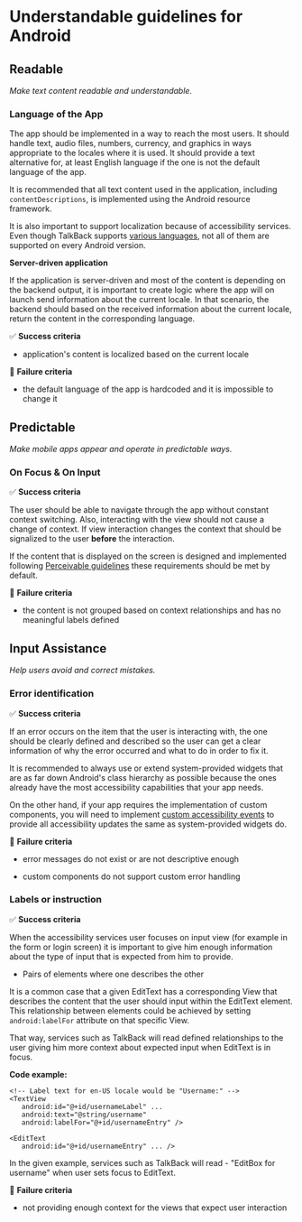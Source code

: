 # Understandable guidelines for Android

## Readable

_Make text content readable and understandable._

### Language of the App

The app should be implemented in a way to reach the most users. It should handle text, audio files, numbers, currency, and graphics in ways appropriate to the locales where it is used. It should provide a text alternative for, at least English language if the one is not the default language of the app.

It is recommended that all text content used in the application, including `contentDescriptions`, is implemented using the Android resource framework.

It is also important to support localization because of accessibility services. Even though TalkBack supports [various languages](https://support.google.com/accessibility/android/answer/11101402?hl=en), not all of them are supported on every Android version.

**Server-driven application**

If the application is server-driven and most of the content is depending on the backend output, it is important to create logic where the app will on launch send information about the current locale. In that scenario, the backend should based on the received information about the current locale, return the content in the corresponding language.

:white_check_mark: **Success criteria**

- application's content is localized based on the current locale

:no_entry_sign: **Failure criteria**

- the default language of the app is hardcoded and it is impossible to change it

## Predictable

_Make mobile apps appear and operate in predictable ways._

### On Focus & On Input

:white_check_mark: **Success criteria**

The user should be able to navigate through the app without constant context switching. Also, interacting with the view should not cause a change of context. If view interaction changes the context that should be signalized to the user **before** the interaction.

If the content that is displayed on the screen is designed and implemented following [Perceivable guidelines](https://github.com/infinum/accessibility-mobile-standards/blob/master/docs/guidelines/platforms/android/guideline_percievable_android.md) these requirements should be met by default.

:no_entry_sign: **Failure criteria**

- the content is not grouped based on context relationships and has no meaningful labels defined

## Input Assistance

_Help users avoid and correct mistakes._

### Error identification

:white_check_mark: **Success criteria**

If an error occurs on the item that the user is interacting with, the one should be clearly defined and described so the user can get a clear information of why the error occurred and what to do in order to fix it.

It is recommended to always use or extend system-provided widgets that are as far down Android's class hierarchy as possible because the ones already have the most accessibility capabilities that your app needs.

On the other hand, if your app requires the implementation of custom components, you will need to implement [custom accessibility events](https://developer.android.com/guide/topics/ui/accessibility/principles#define-custom-events)
to provide all accessibility updates the same as system-provided widgets do.

:no_entry_sign: **Failure criteria**

- error messages do not exist or are not descriptive enough

- custom components do not support custom error handling 

### Labels or instruction

:white_check_mark: **Success criteria**

When the accessibility services user focuses on input view (for example in the form or login screen) it is important to give him enough information about the type of input that is expected from him to provide.

- Pairs of elements where one describes the other

It is a common case that a given EditText has a corresponding View that describes the content that the user should input within the EditText element. This relationship between elements could be achieved by setting `android:labelFor` attribute on that specific View.

That way, services such as TalkBack will read defined relationships to the user giving him more context about expected input when EditText is in focus.

**Code example:**

```
<!-- Label text for en-US locale would be "Username:" -->
<TextView
   android:id="@+id/usernameLabel" ...
   android:text="@string/username"
   android:labelFor="@+id/usernameEntry" />

<EditText
   android:id="@+id/usernameEntry" ... />
```

In the given example, services such as TalkBack will read - "EditBox for username" when user sets focus to EditText.

:no_entry_sign: **Failure criteria**

- not providing enough context for the views that expect user interaction
